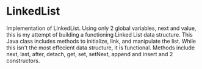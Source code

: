 # LinkedList

Implementation of LinkedList. Using only 2 global variables, next and value, this is my attempt of building a functioning Linked List data structure. This Java class includes methods to initialize, link, and manipulate the list. While this isn't the most effecient data structure, it is functional. Methods include next, last, after, detach, get, set, setNext, append and insert and 2 constructors.

